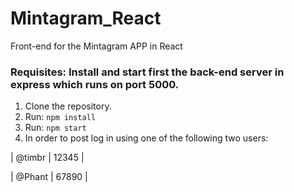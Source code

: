 # Mintagram_React
Front-end for the Mintagram APP in React

### Requisites: Install and start first the back-end server in express which runs on port 5000.

1. Clone the repository.
2. Run: `npm install`
3. Run: `npm start`
4. In order to post log in using one of the following two users:

| @timbr | 12345 |

| @Phant | 67890 |
